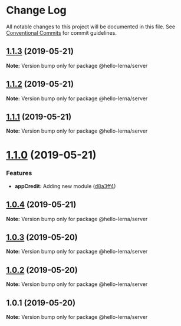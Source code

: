 # Change Log

All notable changes to this project will be documented in this file.
See [Conventional Commits](https://conventionalcommits.org) for commit guidelines.

## [1.1.3](https://github.com/vmatsumura/hello-lerna/compare/v1.1.2...v1.1.3) (2019-05-21)

**Note:** Version bump only for package @hello-lerna/server





## [1.1.2](https://github.com/vmatsumura/hello-lerna/compare/v1.1.1...v1.1.2) (2019-05-21)

**Note:** Version bump only for package @hello-lerna/server





## [1.1.1](https://github.com/vmatsumura/hello-lerna/compare/v1.1.0...v1.1.1) (2019-05-21)

**Note:** Version bump only for package @hello-lerna/server





# [1.1.0](https://github.com/vmatsumura/hello-lerna/compare/v1.0.4...v1.1.0) (2019-05-21)


### Features

* **appCredit:** Adding new module ([d8a3ff4](https://github.com/vmatsumura/hello-lerna/commit/d8a3ff4))





## [1.0.4](https://github.com/vmatsumura/hello-lerna/compare/v1.0.3...v1.0.4) (2019-05-21)

**Note:** Version bump only for package @hello-lerna/server





## [1.0.3](https://github.com/vmatsumura/hello-lerna/compare/v1.0.2...v1.0.3) (2019-05-20)

**Note:** Version bump only for package @hello-lerna/server





## [1.0.2](https://github.com/vmatsumura/hello-lerna/compare/v1.0.1...v1.0.2) (2019-05-20)

**Note:** Version bump only for package @hello-lerna/server





## 1.0.1 (2019-05-20)

**Note:** Version bump only for package @hello-lerna/server

